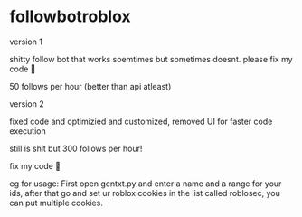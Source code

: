 # followbotroblox
version 1

shitty follow bot that works soemtimes but sometimes doesnt. please fix my code :pray:

50 follows per hour (better than api atleast)

version 2

fixed code and optimizied and customized, removed UI for faster code execution

still is shit but 300 follows per hour!

fix my code :pray:

eg for usage: First open gentxt.py and enter a name and a range for your ids, after that go and set ur roblox cookies in the list called roblosec, you can put multiple cookies.
